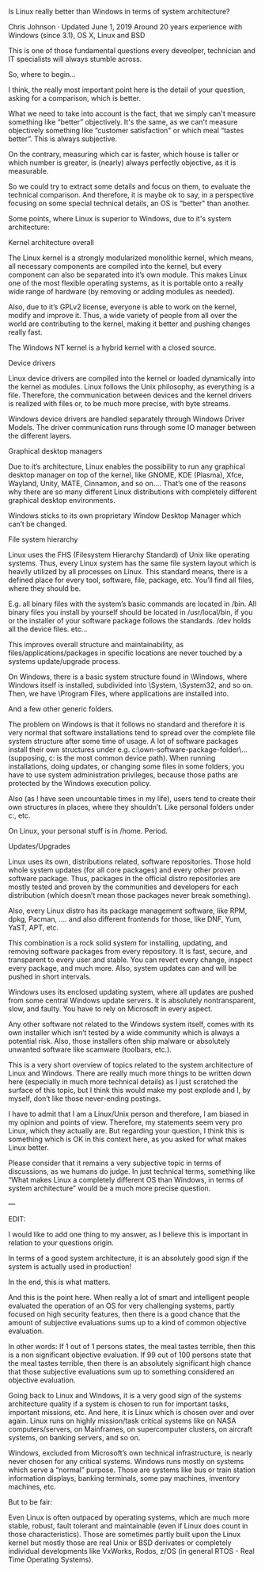 Is Linux really better than Windows in terms of system architecture?

Chris Johnson · Updated June 1, 2019 Around 20 years experience with Windows (since 3.1), OS X, Linux and BSD

This is one of those fundamental questions every deveolper, technician and IT specialists will always stumble across.

So, where to begin…

I think, the really most important point here is the detail of your question, asking for a comparison, which is better.

What we need to take into account is the fact, that we simply can't measure something like “better” objectively. It's the same, as we can't measure objectively something like “customer satisfaction" or which meal “tastes better”. This is always subjective.

On the contrary, measuring which car is faster, which house is taller or which number is greater, is (nearly) always perfectly objective, as it is measurable.

So we could try to extract some details and focus on them, to evaluate the technical comparison. And therefore, it is maybe ok to say, in a perspective focusing on some special technical details, an OS is “better" than another.

Some points, where Linux is superior to Windows, due to it's system architecture:

Kernel architecture overall

The Linux kernel is a strongly modularized monolithic kernel, which means, all necessary components are compiled into the kernel, but every component can also be separated into it’s own module. This makes Linux one of the most flexible operating systems, as it is portable onto a really wide range of hardware (by removing or adding modules as needed).

Also, due to it’s GPLv2 license, everyone is able to work on the kernel, modify and improve it. Thus, a wide variety of people from all over the world are contributing to the kernel, making it better and pushing changes really fast.

The Windows NT kernel is a hybrid kernel with a closed source.

Device drivers

Linux device drivers are compiled into the kernel or loaded dynamically into the kernel as modules. Linux follows the Unix philosophy, as everything is a file. Therefore, the communication between devices and the kernel drivers is realized with files or, to be much more precise, with byte streams.

Windows device drivers are handled separately through Windows Driver Models. The driver communication runs through some IO manager between the different layers.

Graphical desktop managers

Due to it’s architecture, Linux enables the possibility to run any graphical desktop manager on top of the kernel, like GNOME, KDE (Plasma), Xfce, Wayland, Unity, MATE, Cinnamon, and so on…. That’s one of the reasons why there are so many different Linux distributions with completely different graphical desktop environments.

Windows sticks to its own proprietary Window Desktop Manager which can’t be changed.

File system hierarchy

Linux uses the FHS (Filesystem Hierarchy Standard) of Unix like operating systems. Thus, every Linux system has the same file system layout which is heavily utilized by all processes on Linux. This standard means, there is a defined place for every tool, software, file, package, etc. You’ll find all files, where they should be.

E.g. all binary files with the system’s basic commands are located in /bin. All binary files you install by yourself should be located in /usr/local/bin, if you or the installer of your software package follows the standards. /dev holds all the device files. etc…

This improves overall structure and maintainability, as files/applications/packages in specific locations are never touched by a systems update/upgrade process.

On Windows, there is a basic system structure found in \Windows, where Windows itself is installed, subdivided into \System, \System32, and so on. Then, we have \Program Files, where applications are installed into.

And a few other generic folders.

The problem on Windows is that it follows no standard and therefore it is very normal that software installations tend to spread over the complete file system structure after some time of usage. A lot of software packages install their own structures under e.g. c:\own-software-package-folder\… (supposing, c: is the most common device path). When running installations, doing updates, or changing some files in some folders, you have to use system administration privileges, because those paths are protected by the Windows execution policy.

Also (as I have seen uncountable times in my life), users tend to create their own structures in places, where they shouldn’t. Like personal folders under c:\, etc.

On Linux, your personal stuff is in /home. Period.

Updates/Upgrades

Linux uses its own, distributions related, software repositories. Those hold whole system updates (for all core packages) and every other proven software package. Thus, packages in the official distro repositories are mostly tested and proven by the communities and developers for each distribution (which doesn’t mean those packages never break something).

Also, every Linux distro has its package management software, like RPM, dpkg, Pacman, …. and also different frontends for those, like DNF, Yum, YaST, APT, etc.

This combination is a rock solid system for installing, updating, and removing software packages from every repository. It is fast, secure, and transparent to every user and stable. You can revert every change, inspect every package, and much more. Also, system updates can and will be pushed in short intervals.

Windows uses its enclosed updating system, where all updates are pushed from some central Windows update servers. It is absolutely nontransparent, slow, and faulty. You have to rely on Microsoft in every aspect.

Any other software not related to the Windows system itself, comes with its own installer which isn’t tested by a wide community which is always a potential risk. Also, those installers often ship malware or absolutely unwanted software like scamware (toolbars, etc.).

This is a very short overview of topics related to the system architecture of Linux and Windows. There are really much more things to be written down here (especially in much more technical details) as I just scratched the surface of this topic, but I think this would make my post explode and I, by myself, don’t like those never-ending postings.

I have to admit that I am a Linux/Unix person and therefore, I am biased in my opinion and points of view. Therefore, my statements seem very pro Linux, which they actually are. But regarding your question, I think this is something which is OK in this context here, as you asked for what makes Linux better.

Please consider that it remains a very subjective topic in terms of discussions, as we humans do judge. In just technical terms, something like “What makes Linux a completely different OS than Windows, in terms of system architecture” would be a much more precise question.

—

EDIT:

I would like to add one thing to my answer, as I believe this is important in relation to your questions origin.

In terms of a good system architecture, it is an absolutely good sign if the system is actually used in production!

In the end, this is what matters.

And this is the point here. When really a lot of smart and intelligent people evaluated the operation of an OS for very challenging systems, partly focused on high security features, then there is a good chance that the amount of subjective evaluations sums up to a kind of common objective evaluation.

In other words: If 1 out of 1 persons states, the meal tastes terrible, then this is a non significant objective evaluation. If 99 out of 100 persons state that the meal tastes terrible, then there is an absolutely significant high chance that those subjective evaluations sum up to something considered an objective evaluation.

Going back to Linux and Windows, it is a very good sign of the systems architecture quality if a system is chosen to run for important tasks, important missions, etc. And here, it is Linux which is chosen over and over again. Linux runs on highly mission/task critical systems like on NASA computers/servers, on Mainframes, on supercomputer clusters, on aircraft systems, on banking servers, and so on.

Windows, excluded from Microsoft’s own technical infrastructure, is nearly never chosen for any critical systems. Windows runs mostly on systems which serve a “normal” purpose. Those are systems like bus or train station information displays, banking terminals, some pay machines, inventory machines, etc.

But to be fair:

Even Linux is often outpaced by operating systems, which are much more stable, robust, fault tolerant and maintainable (even if Linux does count in those characteristics). Those are sometimes partly built upon the Linux kernel but mostly those are real Unix or BSD derivates or completely individual developments like VxWorks, Rodos, z/OS (in general RTOS - Real Time Operating Systems).

